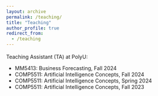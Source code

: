 ```yaml
---
layout: archive
permalink: /teaching/
title: "Teaching"
author_profile: true
redirect_from:
  - /teaching
---
```

Teaching Assistant (TA) at PolyU: <img src='/images/polyu_logo.png' style='width: 1.2em;'>
+ MM5413: Business Forecasting, Fall 2024
+ COMP5511: Artificial Intelligence Concepts, Fall 2024
+ COMP5511: Artificial Intelligence Concepts, Spring 2024
+ COMP5511: Artificial Intelligence Concepts, Fall 2023

